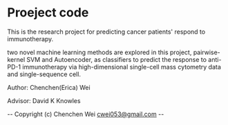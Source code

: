 # Proeject code  
This is the research project for predicting cancer patients' respond to immunotherapy. 

two novel machine learning methods are explored in this project,
pairwise-kernel SVM and Autoencoder, as classifiers to predict the response to anti-
PD-1 immunotherapy via high-dimensional single-cell mass cytometry data and single-sequence cell. 

Author: Chenchen(Erica) Wei 

Advisor: David K Knowles


-- Copyright (c) Chenchen Wei <cwei053@gmail.com> -- 


